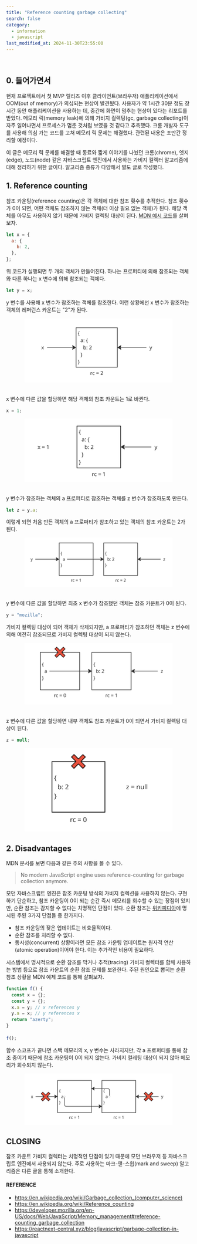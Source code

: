 ```yaml
---
title: "Reference counting garbage collecting"
search: false
category:
  - information
  - javascript
last_modified_at: 2024-11-30T23:55:00
---
```


<br/>

## 0. 들어가면서

현재 프로젝트에서 첫 MVP 릴리즈 이후 클라이언트(브라우저) 애플리케이션에서 OOM(out of memory)가 의심되는 현상이 발견됬다. 사용자가 약 1시간 30분 정도 장시간 동안 애플리케이션을 사용하는 데, 중간에 화면이 멈추는 현상이 있다는 리포트를 받았다. 메모리 릭(memory leak)에 의해 가비지 컬렉팅(gc, garbage collecting)이 자주 일어나면서 프로세스가 멈춘 것처럼 보였을 것 같다고 추측했다. 크롬 개발자 도구를 사용해 의심 가는 코드를 고쳐 메모리 릭 문제는 해결했다. 관련된 내용은 조만간 정리할 예정이다.

이 글은 메모리 릭 문제를 해결할 때 동료와 짧게 이야기를 나눴던 크롬(chrome), 엣지(edge), 노드(node) 같은 자바스크립트 엔진에서 사용하는 가비지 컬렉터 알고리즘에 대해 정리하기 위한 글이다. 알고리즘 종류가 다양해서 별도 글로 작성했다. 

## 1. Reference counting 

참조 카운팅(reference counting)은 각 객체에 대한 참조 횟수를 추적한다. 참조 횟수가 0이 되면, 어떤 객체도 참조하지 않는 객체(더 이상 필요 없는 객체)가 된다. 해당 객체를 아무도 사용하지 않기 때문에 가비지 컬렉팅 대상이 된다. [MDN 예시 코드](https://developer.mozilla.org/en-US/docs/Web/JavaScript/Memory_management#reference-counting_garbage_collection)를 살펴보자.

```js
let x = {
  a: {
    b: 2,
  },
};
```

위 코드가 실행되면 두 개의 객체가 만들어진다. 하나는 프로퍼티에 의해 참조되는 객체와 다른 하나는 x 변수에 의해 참조되는 객체다. 

```js
let y = x;
```

y 변수를 사용해 x 변수가 참조하는 객체를 참조한다. 이런 상황에선 x 변수가 참조하는 객체의 레퍼런스 카운트는 "2"가 된다. 

<div align="center">
  <img src="/images/posts/2024/reference-counting-gc-in-javascript-01.png" width="80%" class="image__border">
</div>

<br/>

x 변수에 다른 값을 할당하면 해당 객체의 참조 카운트는 1로 바뀐다.

```js
x = 1;
```

<div align="center">
  <img src="/images/posts/2024/reference-counting-gc-in-javascript-02.png" width="80%" class="image__border">
</div>

<br/>

y 변수가 참조하는 객체의 a 프로퍼티로 참조하는 객체를 z 변수가 참조하도록 만든다. 

```js
let z = y.a;
```

이렇게 되면 처음 만든 객체의 a 프로퍼티가 참조하고 있는 객체의 참조 카운트는 2가 된다.

<div align="center">
  <img src="/images/posts/2024/reference-counting-gc-in-javascript-03.png" width="80%" class="image__border">
</div>

<br/>

y 변수에 다른 값을 할당하면 최초 x 변수가 참조했던 객체는 참조 카운트가 0이 된다. 

```js
y = "mozilla";
```

가비지 컬렉팅 대상이 되어 객체가 삭제되지만, a 프로퍼티가 참조하던 객체는 z 변수에 의해 여전히 참조되므로 가비지 컬렉팅 대상이 되지 않는다.

<div align="center">
  <img src="/images/posts/2024/reference-counting-gc-in-javascript-04.png" width="80%" class="image__border">
</div>

<br/>

z 변수에 다른 값을 할당하면 내부 객체도 참조 카운트가 0이 되면서 가비지 컬렉팅 대상이 된다.

```js
z = null;
```

<div align="center">
  <img src="/images/posts/2024/reference-counting-gc-in-javascript-05.png" width="80%" class="image__border">
</div>

## 2. Disadvantages

MDN 문서를 보면 다음과 같은 주의 사항을 볼 수 있다.

> No modern JavaScript engine uses reference-counting for garbage collection anymore.

모던 자바스크립트 엔진은 참조 카운팅 방식의 가비지 컬렉션을 사용하지 않는다. 구현하기 단순하고, 참조 카운팅이 0이 되는 순간 즉시 메모리를 회수할 수 있는 장점이 있지만, 순환 참조는 감지할 수 없다는 치명적인 단점이 있다. 순환 참조는 [위키피디아](https://en.wikipedia.org/wiki/Reference_counting)에 명시된 주된 3가지 단점들 중 한가지다. 

- 참조 카운팅의 잦은 업데이트는 비효율적이다.
- 순환 참조를 처리할 수 없다.
- 동시성(concurrent) 상황이라면 모든 참조 카운팅 업데이트는 원자적 연산(atomic operation)이어야 한다. 이는 추가적인 비용이 필요하다.

시스템에서 명시적으로 순환 참조를 막거나 추적(tracing) 가비지 컬렉터를 함께 사용하는 방법 등으로 참조 카운트의 순환 참조 문제를 보완한다. 주된 원인으로 뽑히는 순환 참조 상황을 MDN 예제 코드를 통해 살펴보자.

```js
function f() {
  const x = {};
  const y = {};
  x.a = y; // x references y
  y.a = x; // y references x
  return "azerty";
}

f();
```

함수 스코프가 끝나면 스택 메모리의 x, y 변수는 사라지지만, 각 a 프로퍼티를 통해 참조 중이기 때문에 참조 카운팅이 0이 되지 않는다. 가비지 컬레팅 대상이 되지 않아 메모리가 회수되지 않는다.

<div align="center">
  <img src="/images/posts/2024/reference-counting-gc-in-javascript-06.png" width="80%" class="image__border">
</div>

## CLOSING

참조 카운트 가비지 컬렉터는 치명적인 단점이 있기 때문에 모던 브라우저 등 자바스크립트 엔진에서 사용되지 않는다. 주로 사용하는 마크-앤-스윕(mark and sweep) 알고리즘은 다른 글을 통해 소개한다.

#### REFERENCE

- <https://en.wikipedia.org/wiki/Garbage_collection_(computer_science)>
- <https://en.wikipedia.org/wiki/Reference_counting>
- <https://developer.mozilla.org/en-US/docs/Web/JavaScript/Memory_management#reference-counting_garbage_collection>
- <https://reactnext-central.xyz/blog/javascript/garbage-collection-in-javascript>